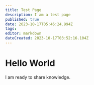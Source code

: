```yaml
---
title: Test Page
description: I am a test page
published: true
date: 2023-10-17T05:46:24.994Z
tags: 
editor: markdown
dateCreated: 2023-10-17T03:52:16.104Z
---
```


# Hello World

I am ready to share knowledge.

